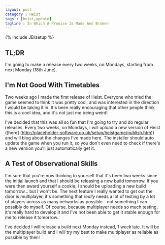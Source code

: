 ```yaml
---
layout: post
category : Heist
tags : [heist,update]
tagline : In Which A Promise Is Made And Broken
---
```

{% include JB/setup %}


## TL;DR

I'm going to make a release every two weeks, on Mondays, starting from next Monday (18th June).

## I'm Not Good With Timetables

Two weeks ago I made the first release of Heist. Everyone who tried the game seemed to think it was pretty cool, and was interested in the direction I would be taking it in. It's been really encouraging that other people think this is a cool idea, and it's not just me being weird!

I've decided that this was all so fun that I'm going to try and do regular releases. Every two weeks, on Mondays, I will upload a new version of Heist ([here] (http://placeholder-software.co.uk/setup/heistgame/publish.htm)) and will blog about the changes I've made here. The installer should auto update the game when you run it, so you don't even need to check if there's a new version you'll just automatically get it.

## A Test of Observational Skills

I'm sure that you're now thinking to yourself that it's been two weeks since the initial launch and that I should be releasing a new build tomorrow. If you were then award yourself a cookie, I should be uploading a new build tomorrow... but I won't be. The next feature I really wanted to get out the door is multiplayer, it's something that _really_ needs a lot of testing by a lot of players across as many networks as possible - not something I can possibly do myself. Of course, because multiplayer needs so much testing, it's really hard to develop it and I've not been able to get it stable enough for me to release it tomorrow.

I've decided I will release a build next Monday instead, 1 week late. It will be the multiplayer build and I will try my best to make multiplayer as reliable as possible by then!